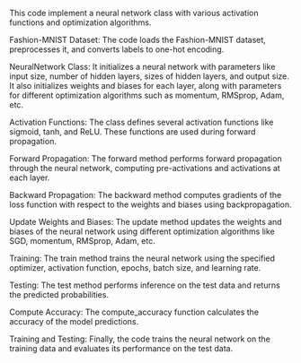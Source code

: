 This code implement a neural network class with various activation functions and optimization algorithms.

Fashion-MNIST Dataset: The code loads the Fashion-MNIST dataset, preprocesses it, and converts labels to one-hot encoding.

NeuralNetwork Class: It initializes a neural network with parameters like input size, number of hidden layers, sizes of hidden layers, and output size. It also initializes weights and biases for each layer, along with parameters for different optimization algorithms such as momentum, RMSprop, Adam, etc.

Activation Functions: The class defines several activation functions like sigmoid, tanh, and ReLU. These functions are used during forward propagation.

Forward Propagation: The forward method performs forward propagation through the neural network, computing pre-activations and activations at each layer.

Backward Propagation: The backward method computes gradients of the loss function with respect to the weights and biases using backpropagation.

Update Weights and Biases: The update method updates the weights and biases of the neural network using different optimization algorithms like SGD, momentum, RMSprop, Adam, etc.

Training: The train method trains the neural network using the specified optimizer, activation function, epochs, batch size, and learning rate.

Testing: The test method performs inference on the test data and returns the predicted probabilities.

Compute Accuracy: The compute_accuracy function calculates the accuracy of the model predictions.

Training and Testing: Finally, the code trains the neural network on the training data and evaluates its performance on the test data.
